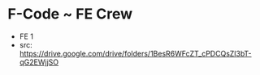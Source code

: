 # F-Code ~ FE Crew 
- FE 1
- src: https://drive.google.com/drive/folders/1BesR6WFcZT_cPDCQsZl3bT-qG2EWjjSO
